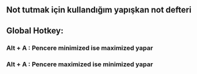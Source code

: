 <h2>Not tutmak için kullandığım yapışkan not defteri</h2>

<h2>Global Hotkey:</h2>
<h3> Alt + A : Pencere minimized ise maximized yapar</h3>
<h3> Alt + A : Pencere maximized ise minimized yapar</h3>
